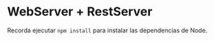 # WebServer + RestServer

Recorda ejecutar ```npm install``` para instalar las dependencias de Node.